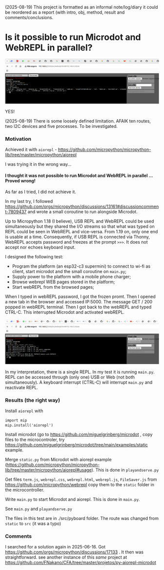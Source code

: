 (2025-08-19) This project is formatted as an informal note/log/diary it could be reordered as a report (with intro, obj, method, result and comments/conclusions.

# Is it possible to run Microdot and WebREPL in parallel?

![](./Captura%20de%20tela%20de%202025-06-16%2018-41-27.png)


YES!

(2025-08-19) There is some loosely defined limitation. AFAIK ten routes, two I2C devices and five processes. To be investigated.

### Motivation

Achieved it with `aiorepl` - https://github.com/micropython/micropython-lib/tree/master/micropython/aiorepl

I was trying it in the wrong way...

#### I thought it was not possible to run Microdot and WebREPL in parallel ... Proved wrong!
 
As far as I tried, I did not achieve it.

In my last try, I followed https://github.com/orgs/micropython/discussions/13161#discussioncomment-7809437 and wrote a small coroutine to run alongside Microdot.

Up to Micropython 1.18 (I believe), USB REPL and WebREPL could be used simultaneously but they shared the I/O streams so that what was typed on REPL could be seen in WebREPL and vice-versa. From 1.19 on, only one end is usable at a time. Consequently, if USB REPL is connected via Thonny, WebREPL accepts password and freezes at the prompt `>>>`. It does not accept nor echoes keyboard input.

I designed the following test:

- Program the platform (an esp32-c3 supermini) to connect to wi-fi as client, start microdot and the small coroutine on `main.py`;
- Supply power to the platform with a mobile phone charger;
- Browse webrepl WEB pages stored in the platform;
- Start webREPL from the browsed pages;

 When I typed in webREPL password, I got the frozen promt. Then I opened a new tab in the browser and accessed IP:5000. The message GET / 200 popped in webREPL terminal. Then I got back to the webREPL and typed CTRL-C. This interrupted Microdot and activated webREPL.
 
![](./Captura%20de%20tela%20de%202025-06-16%2018-05-23.png)

In my interpretation, there is a single REPL. In my test it is running `main.py`. REPL can be accessed through (only one) USB or Web (not both simultaneously). A keyboard interrupt (CTRL-C) will interrupt `main.py` and reactivate REPL.

### Results (the right way)

Install `aiorepl` with 

```
import mip
mip.install('aiorepl')
```

Install microdot (go to https://github.com/miguelgrinberg/microdot , copy files to the microcontroler, try https://github.com/miguelgrinberg/microdot/tree/main/examples/static example.

Merge `static.py` from Microdot with aiorepl example (https://github.com/micropython/micropython-lib/tree/master/micropython/aiorepl#usage). This is done in `playandserve.py`

Get files `term.js`, `webrepl.css`, `webrepl.html`, `webrepl.js`, `FileSaver.js` from https://github.com/micropython/webrepl copy them to the `static` folder in the microcontroller.

Write `main.py` to start Microdot and aiorepl. This is done in `main.py`.

See `main.py` and `playandserve.py`

The files in this test are in ./src/pyboard folder. The route was changed from `static` to `src` (it was a typo)

### Comments

I searched for a solution again in 2025-06-16. Got https://github.com/orgs/micropython/discussions/17133 . It then was straightforward.
see another instance of this *same* project at https://github.com/FNakano/CFA/tree/master/projetos/py-aiorepl-microdot



